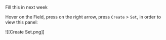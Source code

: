 Fill this in next week


Hover on the Field, press on the right arrow, press `Create` > `Set`, in order to view this panel:

![[Create Set.png]]
